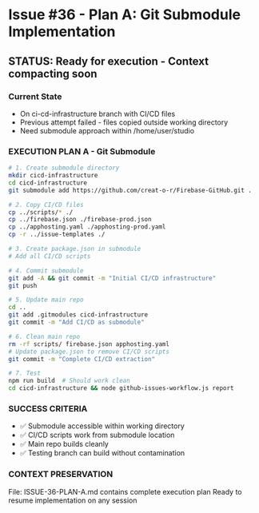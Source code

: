 # Issue #36 - Plan A: Git Submodule Implementation

## STATUS: Ready for execution - Context compacting soon

### Current State
- On ci-cd-infrastructure branch with CI/CD files
- Previous attempt failed - files copied outside working directory
- Need submodule approach within /home/user/studio

### EXECUTION PLAN A - Git Submodule

```bash
# 1. Create submodule directory
mkdir cicd-infrastructure  
cd cicd-infrastructure
git submodule add https://github.com/creat-o-r/Firebase-GitHub.git .

# 2. Copy CI/CD files
cp ../scripts/* ./
cp ../firebase.json ./firebase-prod.json
cp ../apphosting.yaml ./apphosting-prod.yaml
cp -r ../issue-templates ./

# 3. Create package.json in submodule
# Add all CI/CD scripts

# 4. Commit submodule
git add -A && git commit -m "Initial CI/CD infrastructure"
git push

# 5. Update main repo
cd ..
git add .gitmodules cicd-infrastructure
git commit -m "Add CI/CD as submodule"

# 6. Clean main repo
rm -rf scripts/ firebase.json apphosting.yaml
# Update package.json to remove CI/CD scripts
git commit -m "Complete CI/CD extraction"

# 7. Test
npm run build  # Should work clean
cd cicd-infrastructure && node github-issues-workflow.js report
```

### SUCCESS CRITERIA
- ✅ Submodule accessible within working directory
- ✅ CI/CD scripts work from submodule location  
- ✅ Main repo builds cleanly
- ✅ Testing branch can build without contamination

### CONTEXT PRESERVATION
File: ISSUE-36-PLAN-A.md contains complete execution plan
Ready to resume implementation on any session